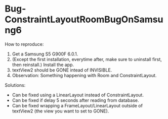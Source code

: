# Bug-ConstraintLayoutRoomBugOnSamsung6

How to reproduce:
1. Get a Samsung S5 G900F 6.0.1.
2. (Except the first installation, everytime after, make sure to uninstall first, then reinstall.) Install the app.
3. textView2 should be GONE intead of INVISIBLE.
4. Observation: Something happening with Room and ConstraintLayout. 

Solutions:
- Can be fixed using a LinearLayout instead of ConstraintLayout. 
- Can be fixed if delay 5 seconds after reading from database. 
- Can be fixed wrapping a FrameLayout/LinearLayout outside of textView2 (the view you want to set to GONE).
